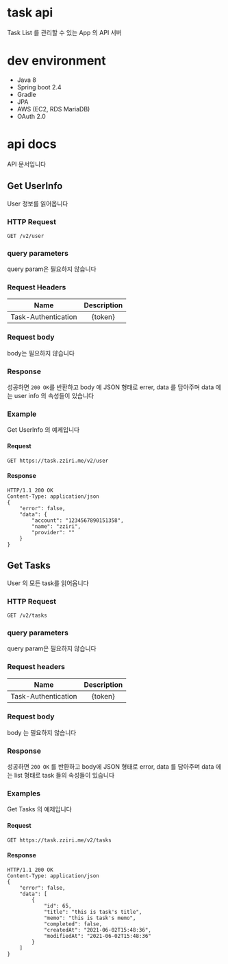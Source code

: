 # task api

Task List 를 관리할 수 있는 App 의 API 서버

# dev environment

- Java 8
- Spring boot 2.4
- Gradle
- JPA
- AWS (EC2, RDS MariaDB)
- OAuth 2.0

# api docs

API 문서입니다

## Get UserInfo

User 정보를 읽어옵니다

### HTTP Request

```HTTP
GET /v2/user
```

### query parameters

query param은 필요하지 않습니다

### Request Headers

|Name|Description|
|---|:---:|
|Task-Authentication|{token}|

### Request body

body는 필요하지 않습니다

### Response

성공하면 `200 OK`를 반환하고 body 에 JSON 형태로 errer, data 를 담아주며 data 에는 user info 의 속성들이 있습니다

### Example

Get UserInfo 의 예제입니다

#### Request

```HTTP
GET https://task.zziri.me/v2/user
```

#### Response

```HTTP
HTTP/1.1 200 OK
Content-Type: application/json
{
    "error": false,
    "data": {
        "account": "1234567890151358",
        "name": "zziri",
        "provider": ""
    }
}
```

## Get Tasks

User 의 모든 task를 읽어옵니다

### HTTP Request

```HTTP
GET /v2/tasks
```

### query parameters

query param은 필요하지 않습니다

### Request headers

|Name|Description|
|---|:---:|
|Task-Authentication|{token}|

### Request body

body 는 필요하지 않습니다

### Response

성공하면 `200 OK` 를 반환하고 body에 JSON 형태로 error, data 를 담아주며 data 에는 list 형태로 task 들의 속성들이 있습니다

### Examples

Get Tasks 의 예제입니다

#### Request

```HTTP
GET https://task.zziri.me/v2/tasks
```
#### Response

```HTTP
HTTP/1.1 200 OK
Content-Type: application/json
{
    "error": false,
    "data": [
        {
            "id": 65,
            "title": "this is task's title",
            "memo": "this is task's memo",
            "completed": false,
            "createdAt": "2021-06-02T15:48:36",
            "modifiedAt": "2021-06-02T15:48:36"
        }
    ]
}
```
